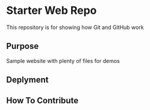 # Starter Web Repo

This repository is for showing how Git and GitHub work

## Purpose

Sample website with plenty of files for demos

## Deplyment

## How To Contribute